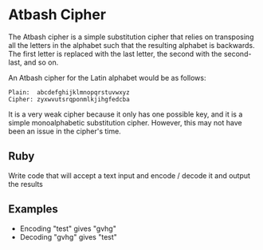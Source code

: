 # Atbash Cipher

The Atbash cipher is a simple substitution cipher that relies on transposing all the letters in the alphabet such that the resulting alphabet is backwards. The first letter is replaced with the last letter, the second with the
second-last, and so on.

An Atbash cipher for the Latin alphabet would be as follows:

```plain
Plain:  abcdefghijklmnopqrstuvwxyz
Cipher: zyxwvutsrqponmlkjihgfedcba
```

It is a very weak cipher because it only has one possible key, and it is a
simple monoalphabetic substitution cipher. However, this may not have been an issue in the cipher's time.

## Ruby

Write code that will accept a text input and encode / decode it and output the results

## Examples

- Encoding "test" gives "gvhg"
- Decoding "gvhg" gives "test"
